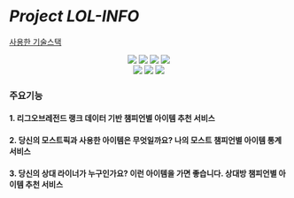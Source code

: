
# *Project LOL-INFO*

<U>사용한 기술스택</U>
<div align=center>
  <img src="https://img.shields.io/badge/javascript-F7DF1E?style=for-the-badge&logo=javascript&logoColor=black">
  <img src="https://img.shields.io/badge/node.js-339933?style=for-the-badge&logo=Node.js&logoColor=white">
  <img src="https://img.shields.io/badge/express-000000?style=for-the-badge&logo=express&logoColor=white">
  <img src="https://img.shields.io/badge/react-61DAFB?style=for-the-badge&logo=react&logoColor=black">
  <br>
  <img src="https://img.shields.io/badge/Amazon EC2-FF9900?style=for-the-badge&logo=Amazon EC2&logoColor=black">
  <img src="https://img.shields.io/badge/Nginx-009639?style=for-the-badge&logo=Nginx&logoColor=black">
  <img src="https://img.shields.io/badge/Docker-2496ED?style=for-the-badge&logo=Docker&logoColor=white">
</div>


### 주요기능
#### 1. 리그오브레전드 랭크 데이터 기반 챔피언별 아이템 추천 서비스

#### 2. 당신의 모스트픽과 사용한 아이템은 무엇일까요? 나의 모스트 챔피언별 아이템 통계 서비스

#### 3. 당신의 상대 라이너가 누구인가요? 이런 아이템을 가면 좋습니다. 상대방 챔피언별 아이템 추천 서비스
